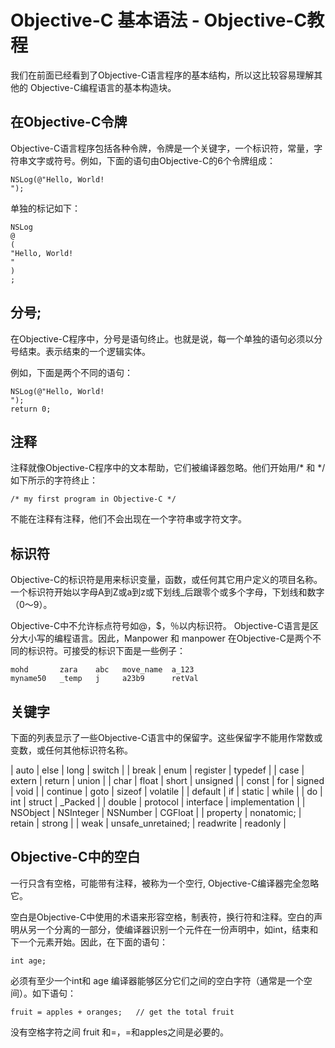 # Objective-C 基本语法 - Objective-C教程

我们在前面已经看到了Objective-C语言程序的基本结构，所以这比较容易理解其他的 Objective-C编程语言的基本构造块。

## 在Objective-C令牌

Objective-C语言程序包括各种令牌，令牌是一个关键字，一个标识符，常量，字符串文字或符号。例如，下面的语句由Objective-C的6个令牌组成：

```
NSLog(@"Hello, World! 
");
```

单独的标记如下：

```
NSLog
@
(
"Hello, World! 
"
)
;
```

## 分号;

在Objective-C程序中，分号是语句终止。也就是说，每一个单独的语句必须以分号结束。表示结束的一个逻辑实体。

例如，下面是两个不同的语句：

```
NSLog(@"Hello, World! 
");
return 0;
```

## 注释

注释就像Objective-C程序中的文本帮助，它们被编译器忽略。他们开始用/* 和 */如下所示的字符终止：

```
/* my first program in Objective-C */
```

不能在注释有注释，他们不会出现在一个字符串或字符文字。

## 标识符

Objective-C的标识符是用来标识变量，函数，或任何其它用户定义的项目名称。一个标识符开始以字母A到Z或a到z或下划线_后跟零个或多个字母，下划线和数字（0〜9）。

Objective-C中不允许标点符号如@，$，％以内标识符。 Objective-C语言是区分大小写的编程语言。因此，Manpower 和 manpower 在Objective-C是两个不同的标识符。可接受的标识下面是一些例子：

```
mohd       zara    abc   move_name  a_123
myname50   _temp   j     a23b9      retVal
```

## 关键字

下面的列表显示了一些Objective-C语言中的保留字。这些保留字不能用作常数或变数，或任何其他标识符名称。

| auto | else | long | switch |
| break | enum | register | typedef |
| case | extern | return | union |
| char | float | short | unsigned |
| const | for | signed | void |
| continue | goto | sizeof | volatile |
| default | if | static | while |
| do | int | struct | _Packed |
| double | protocol | interface | implementation |
| NSObject | NSInteger | NSNumber | CGFloat |
| property | nonatomic; | retain | strong |
| weak | unsafe_unretained; | readwrite | readonly |

## Objective-C中的空白

一行只含有空格，可能带有注释，被称为一个空行, Objective-C编译器完全忽略它。

空白是Objective-C中使用的术语来形容空格，制表符，换行符和注释。空白的声明从另一个分离的一部分，使编译器识别一个元件在一份声明中，如int，结束和下一个元素开始。因此，在下面的语句：

```
int age;
```

必须有至少一个int和 age 编译器能够区分它们之间的空白字符（通常是一个空间）。如下语句：

```
fruit = apples + oranges;   // get the total fruit
```

没有空格字符之间 fruit 和=，=和apples之间是必要的。

